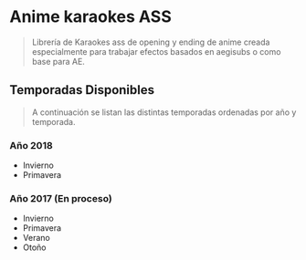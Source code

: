 # Anime karaokes ASS

> Librería de Karaokes ass de opening y ending de anime creada especialmente para trabajar efectos basados en aegisubs o como base para AE.

## Temporadas Disponibles

> A continuación se listan las distintas temporadas ordenadas por año y temporada.

### Año 2018

- Invierno
- Primavera

### Año 2017 (En proceso)

- Invierno
- Primavera
- Verano
- Otoño